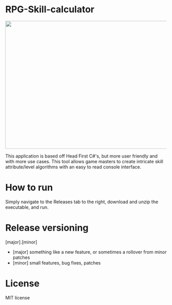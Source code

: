 # RPG-Skill-calculator

<img src="https://user-images.githubusercontent.com/64972947/125165468-09f61200-e165-11eb-9e8c-0d91c0ae647c.png" width="850" height="400" />

This application is based off Head First C#'s, but more user friendly and with more use cases.
This tool allows game masters to create intricate skill attribute/level algorithms with an easy to read console interface.

# How to run
Simply navigate to the Releases tab to the right, download and unzip the executable, and run.

# Release versioning
[major].[minor]
- [major] something like a new feature, or sometimes a rollover from minor patches
- [minor] small features, bug fixes, patches
# License
MIT license
